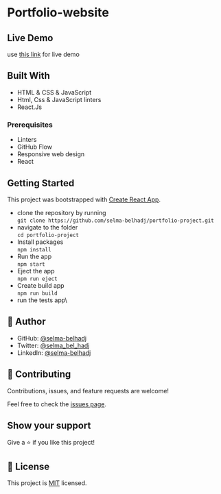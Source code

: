 # Portfolio-website

## Live Demo
use [this link](https://selma-belhadj-dz.netlify.app/) for live demo 


## Built With
- HTML & CSS & JavaScript
- Html, Css & JavaScript linters
- React.Js


### Prerequisites
- Linters
- GitHub Flow
- Responsive web design
- React


## Getting Started

This project was bootstrapped with [Create React App](https://github.com/facebook/create-react-app).


- clone the repository by running\
    `git clone https://github.com/selma-belhadj/portfolio-project.git`
- navigate to the folder\
    `cd portfolio-project`
- Install packages\
    `npm install`
- Run the app\
    `npm start`
- Eject the app\
    `npm run eject`
- Create build app\
    `npm run build`
- run the tests app\
 

## 👤 **Author**

- GitHub: [@selma-belhadj](https://github.com/selma-belhadj)
- Twitter: [@selma_bel_hadj](https://twitter.com/selma_bel_hadj)
- LinkedIn: [@selma-belhadj](https://www.linkedin.com/in/selma-belhadj/)

## 🤝 Contributing

Contributions, issues, and feature requests are welcome!

Feel free to check the [issues page](https://github.com/selma-belhadj/portfolio-project/issues).

## Show your support

Give a ⭐️ if you like this project!

## 📝 License

This project is [MIT](./MIT.md) licensed.

